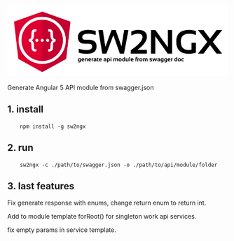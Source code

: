 ![sw2ngx logo](https://raw.githubusercontent.com/YAZART/sw2ngx/master/sw2ngx.png)

Generate Angular 5 API module from swagger.json

##  1. install

```
    npm install -g sw2ngx
```

## 2. run

```
    sw2ngx -c ./path/to/swagger.json -o ./path/to/api/module/folder
```

## 3. last features

Fix generate response with enums, change return enum to return int.

Add to module template forRoot() for singleton work api services.

fix empty params in service template.
